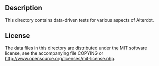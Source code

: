 Description
------------

This directory contains data-driven tests for various aspects of Alterdot.

License
--------

The data files in this directory are distributed under the MIT software
license, see the accompanying file COPYING or
http://www.opensource.org/licenses/mit-license.php.

